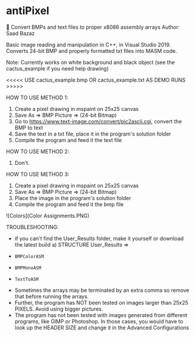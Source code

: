 # antiPixel
👾 Convert BMPs and text files to proper x8086 assembly arrays
Author: Saad Bazaz

Basic image reading and manipulation in C++, in Visual Studio 2019. Converts 24-bit BMP and properly 
formatted txt files into MASM code.

Note:
Currently works on white background and black object (see the cactus_example if you need help drawing)


<<<<<    USE cactus_example.bmp OR cactus_example.txt AS DEMO RUNS     >>>>>

HOW TO USE METHOD 1:
1. Create a pixel drawing in mspaint on 25x25 canvas
2. Save As => BMP Picture => (24-bit Bitmap)
3. Go to https://www.text-image.com/convert/pic2ascii.cgi, convert the BMP to text
4. Save the text in a txt file, place it in the program's solution folder
5. Compile the program and feed it the text file



HOW TO USE METHOD 2:
1. Don't.



HOW TO USE METHOD 3:
1. Create a pixel drawing in mspaint on 25x25 canvas
2. Save As => BMP Picture => (24-bit Bitmap)
3. Place the image in the program's solution folder
4. Compile the program and feed it the bmp file


![Colors](Color Assignments.PNG)


TROUBLESHOOTING:
- if you can't find the User_Results folder, make it yourself or download the latest build
a) STRUCTURE
User_Results =>
-     BMPColorASM
-     BMPMonoASM
-     TextToASM
  
- Sometimes the arrays may be terminated by an extra comma so remove that before running the arrays.
- Further, the program has NOT been tested on images larger than 25x25 PIXELS. Avoid using bigger pictures.
- The program has not been tested with images generated from different programs, like GIMP or Photoshop. In those cases, 
you would have to look up the HEADER SIZE and change it in the Advanced Configurations
